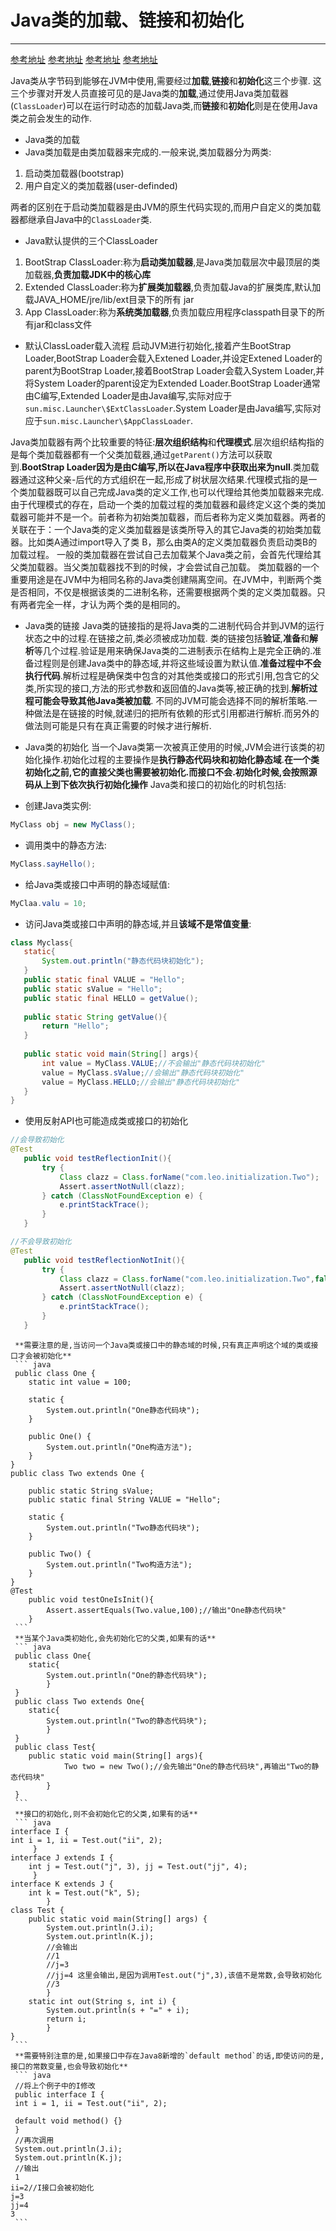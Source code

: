 ﻿# Java类的加载、链接和初始化

---

[参考地址](http://www.infoq.com/cn/articles/cf-Java-class-loader#)
[参考地址](https://github.com/JustinSDK/JavaSE6Tutorial/blob/master/docs/CH16.md)
[参考地址](https://www.ibm.com/developerworks/cn/java/j-lo-classloader/)
[参考地址](http://blog.csdn.net/xyang81/article/details/7292380)

Java类从字节码到能够在JVM中使用,需要经过**加载**,**链接**和**初始化**这三个步骤.
这三个步骤对开发人员直接可见的是Java类的**加载**,通过使用Java类加载器(`ClassLoader`)可以在运行时动态的加载Java类,而**链接**和**初始化**则是在使用Java类之前会发生的动作.

* Java类的加载
 * Java类加载是由类加载器来完成的.一般来说,类加载器分为两类:
  1. 启动类加载器(bootstrap)
  2. 用户自定义的类加载器(user-definded)
 
 两者的区别在于启动类加载器是由JVM的原生代码实现的,而用户自定义的类加载器都继承自Java中的`ClassLoader`类.
 * Java默认提供的三个ClassLoader
  1. BootStrap ClassLoader:称为**启动类加载器**,是Java类加载层次中最顶层的类加载器,**负责加载JDK中的核心库**
  2. Extended ClassLoader:称为**扩展类加载器**,负责加载Java的扩展类库,默认加载JAVA_HOME/jre/lib/ext目录下的所有    jar
  3. App ClassLoader:称为**系统类加载器**,负责加载应用程序classpath目录下的所有jar和class文件
 * 默认ClassLoader载入流程
  启动JVM进行初始化,接着产生BootStrap Loader,BootStrap Loader会载入Extened Loader,并设定Extened    Loader的parent为BootStrap Loader,接着BootStrap Loader会载入System Loader,并将System  Loader的parent设定为Extended Loader.BootStrap Loader通常由C编写,Extended Loader是由Java编写,实际对应于`sun.misc.Launcher\$ExtClassLoader`.System Loader是由Java编写,实际对应于`sun.misc.Launcher\$AppClassLoader`.
 
 Java类加载器有两个比较重要的特征:**层次组织结构**和**代理模式**.层次组织结构指的是每个类加载器都有一个父类加载器,通过`getParent()`方法可以获取到.**BootStrap Loader因为是由C编写,所以在Java程序中获取出来为null**.类加载器通过这种父亲-后代的方式组织在一起,形成了树状层次结果.代理模式指的是一个类加载器既可以自己完成Java类的定义工作,也可以代理给其他类加载器来完成.由于代理模式的存在，启动一个类的加载过程的类加载器和最终定义这个类的类加载器可能并不是一个。前者称为初始类加载器，而后者称为定义类加载器。两者的关联在于：一个Java类的定义类加载器是该类所导入的其它Java类的初始类加载器。比如类A通过import导入了类 B，那么由类A的定义类加载器负责启动类B的加载过程。
一般的类加载器在尝试自己去加载某个Java类之前，会首先代理给其父类加载器。当父类加载器找不到的时候，才会尝试自己加载。
类加载器的一个重要用途是在JVM中为相同名称的Java类创建隔离空间。在JVM中，判断两个类是否相同，不仅是根据该类的二进制名称，还需要根据两个类的定义类加载器。只有两者完全一样，才认为两个类的是相同的。
      
* Java类的链接
Java类的链接指的是将Java类的二进制代码合并到JVM的运行状态之中的过程.在链接之前,类必须被成功加载.
类的链接包括**验证**,**准备**和**解析**等几个过程.验证是用来确保Java类的二进制表示在结构上是完全正确的.准备过程则是创建Java类中的静态域,并将这些域设置为默认值.**准备过程中不会执行代码**.解析过程是确保类中包含的对其他类或接口的形式引用,包含它的父类,所实现的接口,方法的形式参数和返回值的Java类等,被正确的找到.**解析过程可能会导致其他Java类被加载**.
不同的JVM可能会选择不同的解析策略.一种做法是在链接的时候,就递归的把所有依赖的形式引用都进行解析.而另外的做法则可能是只有在真正需要的时候才进行解析.

* Java类的初始化
当一个Java类第一次被真正使用的时候,JVM会进行该类的初始化操作.初始化过程的主要操作是**执行静态代码块和初始化静态域**.**在一个类初始化之前,它的直接父类也需要被初始化.而接口不会.初始化时候,会按照源码从上到下依次执行初始化操作**
Java类和接口的初始化的时机包括:
 * 创建Java类实例:
 ``` java
 MyClass obj = new MyClass();
 ```
 * 调用类中的静态方法:
 ``` java
 MyClass.sayHello();
 ```
 * 给Java类或接口中声明的静态域赋值:
 ``` java
 MyClaa.valu = 10;
 ```
 * 访问Java类或接口中声明的静态域,并且**该域不是常值变量**:
 ``` java
 class Myclass{
    static{
        System.out.println("静态代码块初始化");
    }
    public static final VALUE = "Hello";
    public static sValue = "Hello";
    public static final HELLO = getValue();
    
    public static String getValue(){
        return "Hello";
    }
    
    public static void main(String[] args){
        int value = MyClass.VALUE;//不会输出"静态代码块初始化"
        value = MyClass.sValue;//会输出"静态代码块初始化"
        value = MyClass.HELLO;//会输出"静态代码块初始化"
    }
 }
 ```
 * 使用反射API也可能造成类或接口的初始化
 ``` java
 //会导致初始化
 @Test
    public void testReflectionInit(){
        try {
            Class clazz = Class.forName("com.leo.initialization.Two");
            Assert.assertNotNull(clazz);
        } catch (ClassNotFoundException e) {
            e.printStackTrace();
        }
    }
 
 //不会导致初始化
 @Test
    public void testReflectionNotInit(){
        try {
            Class clazz = Class.forName("com.leo.initialization.Two",false,this.getClass().getClassLoader());
            Assert.assertNotNull(clazz);
        } catch (ClassNotFoundException e) {
            e.printStackTrace();
        }
    }
 ```
     **需要注意的是,当访问一个Java类或接口中的静态域的时候,只有真正声明这个域的类或接口才会被初始化**
     ``` java
     public class One {
        static int value = 100;
    
        static {
            System.out.println("One静态代码块");
        }
    
        public One() {
            System.out.println("One构造方法");
        }
    }
    public class Two extends One {
    
        public static String sValue;
        public static final String VALUE = "Hello";
    
        static {
            System.out.println("Two静态代码块");
        }
    
        public Two() {
            System.out.println("Two构造方法");
        }
    }
    @Test
        public void testOneIsInit(){
            Assert.assertEquals(Two.value,100);//输出"One静态代码块"
        }
     ```
     **当某个Java类初始化,会先初始化它的父类,如果有的话**
     ``` java
     public class One{
        static{
            System.out.println("One的静态代码块");
            }
     }
     public class Two extends One{
        static{
            System.out.println("Two的静态代码块");
            }
     }
     public class Test{
        public static void main(String[] args){
                Two two = new Two();//会先输出"One的静态代码块",再输出"Two的静态代码块"
            }
     }
     ```
     **接口的初始化,则不会初始化它的父类,如果有的话**
     ``` java
    interface I {
    int i = 1, ii = Test.out("ii", 2);
         }
    interface J extends I {
        int j = Test.out("j", 3), jj = Test.out("jj", 4);
         }
    interface K extends J {
        int k = Test.out("k", 5);
            }
    class Test {
        public static void main(String[] args) {
            System.out.println(J.i);
            System.out.println(K.j);
            //会输出
            //1
            //j=3
            //jj=4 这里会输出,是因为调用Test.out("j",3),该值不是常数,会导致初始化
            //3
            }
        static int out(String s, int i) {
            System.out.println(s + "=" + i);
            return i;
            }
    }
     ```
     **需要特别注意的是,如果接口中存在Java8新增的`default method`的话,即使访问的是,接口的常数变量,也会导致初始化**
     ``` java
     //将上个例子中的I修改
     public interface I {
     int i = 1, ii = Test.out("ii", 2);

     default void method() {}
     }
     //再次调用
     System.out.println(J.i);
     System.out.println(K.j);
     //输出
     1
    ii=2//I接口会被初始化
    j=3
    jj=4
    3
     ```



